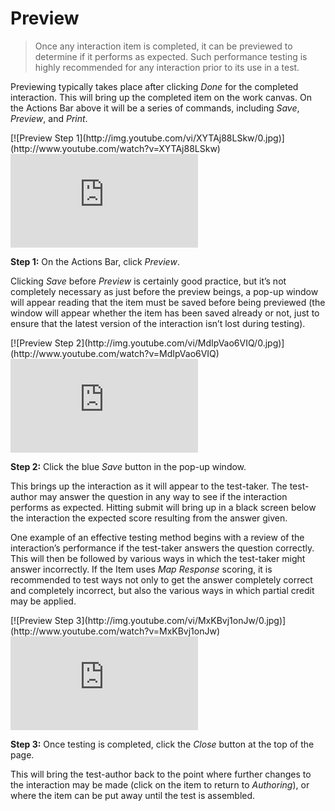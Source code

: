 # Preview

>Once any interaction item is completed, it can be previewed to determine if it performs as expected. Such performance testing is highly recommended for any interaction prior to its use in a test.

Previewing typically takes place after clicking *Done* for the completed interaction. This will bring up the completed item on the work canvas. On the Actions Bar above it will be a series of commands, including *Save*, *Preview*, and *Print*.


<div class="hidden-video">
[![Preview Step 1](http://img.youtube.com/vi/XYTAj88LSkw/0.jpg)](http://www.youtube.com/watch?v=XYTAj88LSkw)
</div>

<div class='embed-container'><iframe src="https://www.youtube.com/embed/XYTAj88LSkw?rel=0" frameborder="0" allowfullscreen></iframe></div>

**Step 1:** On the Actions Bar, click *Preview*.

Clicking *Save* before *Preview* is certainly good practice, but it’s not completely necessary as just before the preview beings, a pop-up window will appear reading that the item must be saved before being previewed (the window will appear whether the item has been saved already or not, just to ensure that the latest version of the interaction isn’t lost during testing).

<div class="hidden-video">
[![Preview Step 2](http://img.youtube.com/vi/MdIpVao6VIQ/0.jpg)](http://www.youtube.com/watch?v=MdIpVao6VIQ)
</div>

<div class='embed-container'><iframe src="https://www.youtube.com/embed/MdIpVao6VIQ?rel=0" frameborder="0" allowfullscreen></iframe></div>

**Step 2:** Click the blue *Save* button in the pop-up window.

This brings up the interaction as it will appear to the test-taker. The test-author may answer the question in any way to see if the interaction performs as expected. Hitting submit will bring up in a black screen below the interaction the expected score resulting from the answer given.

One example of an effective testing method begins with a review of the interaction’s performance if the test-taker answers the question correctly. This will then be followed by various ways in which the test-taker might answer incorrectly. If the Item uses *Map Response* scoring, it is recommended to test ways not only to get the answer completely correct and completely incorrect, but also the various ways in which partial credit may be applied.

<div class="hidden-video">
[![Preview Step 3](http://img.youtube.com/vi/MxKBvj1onJw/0.jpg)](http://www.youtube.com/watch?v=MxKBvj1onJw)
</div>

<div class='embed-container'><iframe src="https://www.youtube.com/embed/MxKBvj1onJw?rel=0" frameborder="0" allowfullscreen></iframe></div>

**Step 3:** Once testing is completed, click the *Close* button at the top of the page.

This will bring the test-author back to the point where further changes to the interaction may be made (click on the item to return to *Authoring*), or where the item can be put away until the test is assembled.
